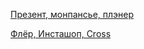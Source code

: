 [Презент, монпансье, плэнер](https://github.com/liquid-hub/recaptcha/blob/main/prezent.md)

[Флёр, Инсташоп, Cross](https://github.com/liquid-hub/recaptcha/blob/main/fleur.md)
